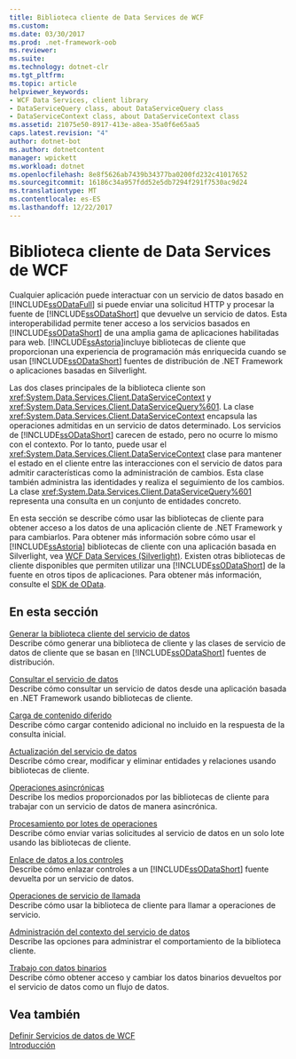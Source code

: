 ```yaml
---
title: Biblioteca cliente de Data Services de WCF
ms.custom: 
ms.date: 03/30/2017
ms.prod: .net-framework-oob
ms.reviewer: 
ms.suite: 
ms.technology: dotnet-clr
ms.tgt_pltfrm: 
ms.topic: article
helpviewer_keywords:
- WCF Data Services, client library
- DataServiceQuery class, about DataServiceQuery class
- DataServiceContext class, about DataServiceContext class
ms.assetid: 21075e50-8917-413e-a8ea-35a0f6e65aa5
caps.latest.revision: "4"
author: dotnet-bot
ms.author: dotnetcontent
manager: wpickett
ms.workload: dotnet
ms.openlocfilehash: 8e8f5626ab7439b34377ba0200fd232c41017652
ms.sourcegitcommit: 16186c34a957fdd52e5db7294f291f7530ac9d24
ms.translationtype: MT
ms.contentlocale: es-ES
ms.lasthandoff: 12/22/2017
---
```

# <a name="wcf-data-services-client-library"></a>Biblioteca cliente de Data Services de WCF
Cualquier aplicación puede interactuar con un servicio de datos basado en [!INCLUDE[ssODataFull](../../../../includes/ssodatafull-md.md)] si puede enviar una solicitud HTTP y procesar la fuente de [!INCLUDE[ssODataShort](../../../../includes/ssodatashort-md.md)] que devuelve un servicio de datos. Esta interoperabilidad permite tener acceso a los servicios basados en [!INCLUDE[ssODataShort](../../../../includes/ssodatashort-md.md)] de una amplia gama de aplicaciones habilitadas para web. [!INCLUDE[ssAstoria](../../../../includes/ssastoria-md.md)]incluye bibliotecas de cliente que proporcionan una experiencia de programación más enriquecida cuando se usan [!INCLUDE[ssODataShort](../../../../includes/ssodatashort-md.md)] fuentes de distribución de .NET Framework o aplicaciones basadas en Silverlight.  
  
 Las dos clases principales de la biblioteca cliente son <xref:System.Data.Services.Client.DataServiceContext> y <xref:System.Data.Services.Client.DataServiceQuery%601>. La clase <xref:System.Data.Services.Client.DataServiceContext> encapsula las operaciones admitidas en un servicio de datos determinado. Los servicios de [!INCLUDE[ssODataShort](../../../../includes/ssodatashort-md.md)] carecen de estado, pero no ocurre lo mismo con el contexto. Por lo tanto, puede usar el <xref:System.Data.Services.Client.DataServiceContext> clase para mantener el estado en el cliente entre las interacciones con el servicio de datos para admitir características como la administración de cambios. Esta clase también administra las identidades y realiza el seguimiento de los cambios. La clase <xref:System.Data.Services.Client.DataServiceQuery%601> representa una consulta en un conjunto de entidades concreto.  
  
 En esta sección se describe cómo usar las bibliotecas de cliente para obtener acceso a los datos de una aplicación cliente de .NET Framework y para cambiarlos. Para obtener más información sobre cómo usar el [!INCLUDE[ssAstoria](../../../../includes/ssastoria-md.md)] bibliotecas de cliente con una aplicación basada en Silverlight, vea [WCF Data Services (Silverlight)](http://go.microsoft.com/fwlink/?LinkId=186016). Existen otras bibliotecas de cliente disponibles que permiten utilizar una [!INCLUDE[ssODataShort](../../../../includes/ssodatashort-md.md)] de la fuente en otros tipos de aplicaciones. Para obtener más información, consulte el [SDK de OData](http://go.microsoft.com/fwlink/?LinkID=185796).  
  
## <a name="in-this-section"></a>En esta sección  
 [Generar la biblioteca cliente del servicio de datos](../../../../docs/framework/data/wcf/generating-the-data-service-client-library-wcf-data-services.md)  
 Describe cómo generar una biblioteca de cliente y las clases de servicio de datos de cliente que se basan en [!INCLUDE[ssODataShort](../../../../includes/ssodatashort-md.md)] fuentes de distribución.  
  
 [Consultar el servicio de datos](../../../../docs/framework/data/wcf/querying-the-data-service-wcf-data-services.md)  
 Describe cómo consultar un servicio de datos desde una aplicación basada en .NET Framework usando bibliotecas de cliente.  
  
 [Carga de contenido diferido](../../../../docs/framework/data/wcf/loading-deferred-content-wcf-data-services.md)  
 Describe cómo cargar contenido adicional no incluido en la respuesta de la consulta inicial.  
  
 [Actualización del servicio de datos](../../../../docs/framework/data/wcf/updating-the-data-service-wcf-data-services.md)  
 Describe cómo crear, modificar y eliminar entidades y relaciones usando bibliotecas de cliente.  
  
 [Operaciones asincrónicas](../../../../docs/framework/data/wcf/asynchronous-operations-wcf-data-services.md)  
 Describe los medios proporcionados por las bibliotecas de cliente para trabajar con un servicio de datos de manera asincrónica.  
  
 [Procesamiento por lotes de operaciones](../../../../docs/framework/data/wcf/batching-operations-wcf-data-services.md)  
 Describe cómo enviar varias solicitudes al servicio de datos en un solo lote usando las bibliotecas de cliente.  
  
 [Enlace de datos a los controles](../../../../docs/framework/data/wcf/binding-data-to-controls-wcf-data-services.md)  
 Describe cómo enlazar controles a un [!INCLUDE[ssODataShort](../../../../includes/ssodatashort-md.md)] fuente devuelta por un servicio de datos.  
  
 [Operaciones de servicio de llamada](../../../../docs/framework/data/wcf/calling-service-operations-wcf-data-services.md)  
 Describe cómo usar la biblioteca de cliente para llamar a operaciones de servicio.  
  
 [Administración del contexto del servicio de datos](../../../../docs/framework/data/wcf/managing-the-data-service-context-wcf-data-services.md)  
 Describe las opciones para administrar el comportamiento de la biblioteca cliente.  
  
 [Trabajo con datos binarios](../../../../docs/framework/data/wcf/working-with-binary-data-wcf-data-services.md)  
 Describe cómo obtener acceso y cambiar los datos binarios devueltos por el servicio de datos como un flujo de datos.  
  
## <a name="see-also"></a>Vea también  
 [Definir Servicios de datos de WCF](../../../../docs/framework/data/wcf/defining-wcf-data-services.md)  
 [Introducción](../../../../docs/framework/data/wcf/getting-started-with-wcf-data-services.md)
